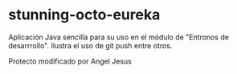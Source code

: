 # stunning-octo-eureka

Aplicación Java sencilla para su uso en el módulo de "Entronos de desarrrollo".
Ilustra el uso de git push entre otros.

Protecto modificado por Angel Jesus
